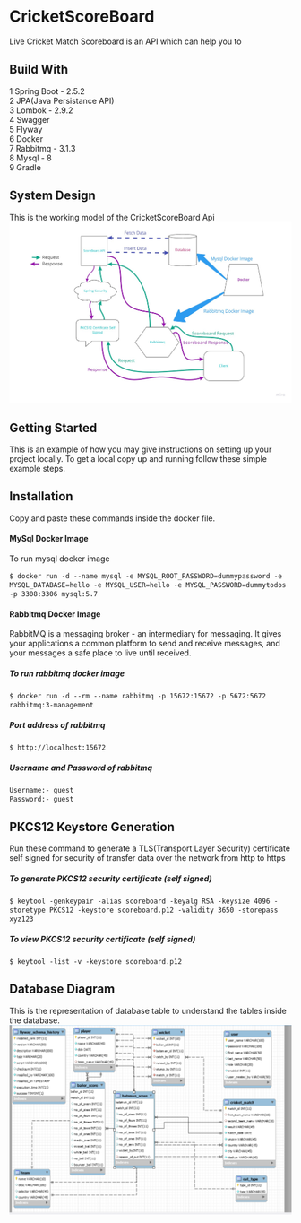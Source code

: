 # CricketScoreBoard
Live Cricket Match Scoreboard is an API which can help you to 

## Build With
1 Spring Boot - 2.5.2\
2 JPA(Java Persistance API)\
3 Lombok - 2.9.2\
4 Swagger\
5 Flyway\
6 Docker\
7 Rabbitmq - 3.1.3\
8 Mysql - 8\
9 Gradle
## System Design
This is the working model of the CricketScoreBoard Api
![](https://github.com/vaibhavmaithani15/CricketScoreBoard/blob/main/src/main/resources/images/system.jpg)




## Getting Started
This is an example of how you may give instructions on setting up your project locally.
To get a local copy up and running follow these simple example steps.
## Installation 
Copy and paste these commands inside the docker file.
#### MySql Docker Image
To run mysql docker image
~~~
$ docker run -d --name mysql -e MYSQL_ROOT_PASSWORD=dummypassword -e MYSQL_DATABASE=hello -e MYSQL_USER=hello -e MYSQL_PASSWORD=dummytodos -p 3308:3306 mysql:5.7
~~~

#### Rabbitmq Docker Image
RabbitMQ is a messaging broker - an intermediary for messaging. It gives your applications a common platform to send and receive messages, and your messages a safe place to live until received.

##### To run rabbitmq docker image
~~~
$ docker run -d --rm --name rabbitmq -p 15672:15672 -p 5672:5672 rabbitmq:3-management
 ~~~
##### Port address of rabbitmq
~~~
$ http://localhost:15672
~~~
##### Username and Password of rabbitmq 
~~~
Username:- guest
Password:- guest
~~~

## PKCS12 Keystore Generation 
Run these command to generate a TLS(Transport Layer Security) certificate self signed for security of transfer data over the network from http to https 
##### To generate PKCS12 security certificate (self signed)
~~~
$ keytool -genkeypair -alias scoreboard -keyalg RSA -keysize 4096 -storetype PKCS12 -keystore scoreboard.p12 -validity 3650 -storepass xyz123
~~~
##### To view PKCS12 security certificate (self signed)
~~~
$ keytool -list -v -keystore scoreboard.p12
~~~

## Database Diagram
This is the representation of database table to understand the tables inside the database.  
![](https://github.com/vaibhavmaithani15/CricketScoreBoard/blob/main/src/main/resources/images/Database.png)






